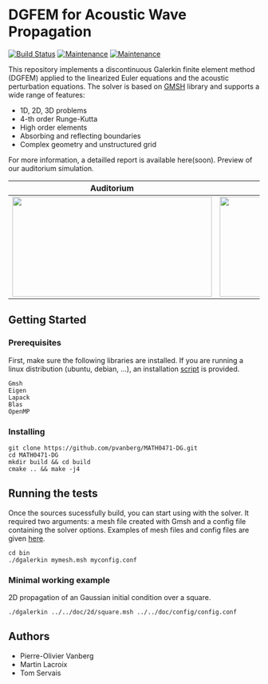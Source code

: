 # DGFEM for Acoustic Wave Propagation 

[![Build Status](https://travis-ci.org/pvanberg/DGFEM-Acoustic.svg?branch=master)](https://travis-ci.org/pvanberg/DGFEM-Acoustic)  [![Maintenance](https://img.shields.io/badge/Version-1.2.0-e67e22.svg)](https://github.com/pvanberg/MATH0471-DG/releases/tag/v1.2.0) [![Maintenance](https://img.shields.io/badge/c++-14%20|%2017%20|%2020-27ae60.svg)](https://github.com/pvanberg/MATH0471-DG/releases/tag/v1.0.0) 

This repository implements a discontinuous Galerkin finite element method (DGFEM) applied to the linearized Euler equations and the acoustic perturbation equations. The solver is based on [GMSH](http://gmsh.info/) library and supports a wide range of features:

- 1D, 2D, 3D problems
- 4-th order Runge-Kutta
- High order elements
- Absorbing and reflecting boundaries
- Complex geometry and unstructured grid

For more information, a detailled report is available here(soon). Preview of our auditorium simulation.

| Auditorium     | Isosurfaces     | Bulk|
| ------------- |:-------------:| :-------------:| 
| <img src="https://raw.githubusercontent.com/pvanberg/DGFEM-Acoustic/master/assets/auditorium_source2_2.png" width="400" height="200" />    | <img src="https://raw.githubusercontent.com/pvanberg/DGFEM-Acoustic/master/assets/auditorium_source_iso1.png" width="400" height="200" />  | <img src="https://raw.githubusercontent.com/pvanberg/DGFEM-Acoustic/master/assets/auditorium_source_bulk1.png" width="400" height="200" /> |


## Getting Started
 	
### Prerequisites

First, make sure the following libraries are installed. If you are running a linux distribution (ubuntu, debian, ...), an installation [script](https://github.com/pvanberg/MATH0471-DG/blob/master/build.sh) is provided. 

```
Gmsh
Eigen
Lapack
Blas
OpenMP
```

### Installing

```
git clone https://github.com/pvanberg/MATH0471-DG.git
cd MATH0471-DG
mkdir build && cd build
cmake .. && make -j4
```

## Running the tests
Once the sources sucessfully build, you can start using with the solver. It required two arguments: a mesh file created with Gmsh and a config file containing the solver options. Examples of mesh files and config files are given [here](https://github.com/pvanberg/MATH0471-DG/tree/master/doc).

```
cd bin
./dgalerkin mymesh.msh myconfig.conf
```

### Minimal working example

2D propagation of an Gaussian initial condition over a square.

```
./dgalerkin ../../doc/2d/square.msh ../../doc/config/config.conf 
```

## Authors

* Pierre-Olivier Vanberg
* Martin Lacroix
* Tom Servais
